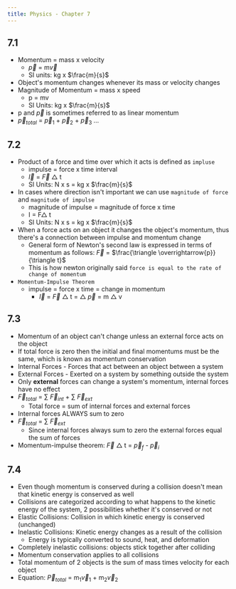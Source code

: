 ```yaml
---
title: Physics - Chapter 7
---
```

## 7.1

- Momentum = mass x velocity 
	- $\overrightarrow{p}$ = m$\overrightarrow{v}$ 
	- SI units: kg x $\frac{m}{s}$
- Object's momentum changes whenever its mass or velocity changes
- Magnitude of Momentum = mass x speed
	- p = mv
	- SI Units: kg x $\frac{m}{s}$
- p and $\overrightarrow{p}$ is sometimes referred to as linear momentum
- $\overrightarrow{p}_{total}$ = $\overrightarrow{p}_{1}$ + $\overrightarrow{p}_{2}$ + $\overrightarrow{p}_{3}$ ...

## 7.2

- Product of a force and time over which it acts is defined as `impluse`
	- impulse = force x time interval
	- $\overrightarrow{I}$ = $\overrightarrow{F}$ $\triangle$ t
	- SI Units: N x s = kg x $\frac{m}{s}$
- In cases where direction isn't important we can use `magnitude of force` and `magnitude of impulse`
	- magnitude of impulse = magnitude of force x time
	- I = F$\triangle$ t
	- SI Units: N x s = kg x $\frac{m}{s}$
- When a force acts on an object it changes the object's momentum, thus there's a connection between impulse and momentum change
	- General form of Newton's second law is expressed in terms of momentum as follows: $\overrightarrow{F}$ = $\frac{\triangle \overrightarrow{p}}{\triangle t}$
	- This is how newton originally said `force is equal to the rate of change of momentum`
- `Momentum-Impulse Theorem` 
	- impulse = force x time = change in momentum
		- $\overrightarrow{I}$ = $\overrightarrow{F}$ $\triangle$ t = $\triangle$ $\overrightarrow{p}$ = m $\triangle$ v

## 7.3

- Momentum of an object can't change unless an external force acts on the object
- If total force is zero then the initial and final momentums must be the same, which is known as momentum conservation
- Internal Forces - Forces that act between an object between a system
- External Forces - Exerted on a system by something outside the system
- Only **external** forces can change a system's momentum, internal forces have no effect
- $\overrightarrow{F}_{total}$ = $\sum$ $\overrightarrow{F}_{int}$ + $\sum$ $\overrightarrow{F}_{ext}$ 
	- Total force = sum of internal forces and external forces
- Internal forces ALWAYS sum to zero
- $\overrightarrow{F}_{total}$ = $\sum$ $\overrightarrow{F}_{ext}$
	- Since internal forces always sum to zero the external forces equal the sum of forces
- Momentum-impulse theorem: $\overrightarrow{F}$ $\triangle$ t = $\overrightarrow{p}_{f}$ - $\overrightarrow{p}_{i}$

## 7.4

- Even though momentum is conserved during a collision doesn't mean that kinetic energy is conserved as well
- Collisions are categorized according to what happens to the kinetic energy of the system, 2 possibilities whether it's conserved or not
- Elastic Collisions: Collision in which kinetic energy is conserved (unchanged)
- Inelastic Collisions: Kinetic energy changes as a result of the collision
	- Energy is typically converted to sound, heat, and deformation
- Completely inelastic collisions: objects stick together after colliding
- Momentum conservation applies to all collisions
- Total momentum of 2 objects is the sum of mass times velocity for each object
- Equation: $\overrightarrow{P}_{total}$ = m$_1\overrightarrow{v}_1$ +  m$_2\overrightarrow{v}_2$

